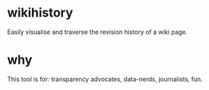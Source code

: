 # wikihistory

Easily visualise and traverse the revision history of a wiki page.

# why

This tool is for: transparency advocates, data-nerds, journalists, fun.
